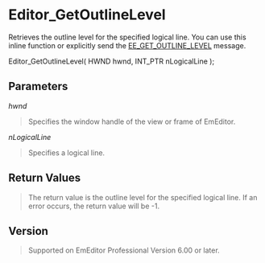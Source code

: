 # Editor\_GetOutlineLevel

Retrieves the outline level for the specified logical line. You can use this inline function or explicitly send the [EE\_GET\_OUTLINE\_LEVEL](../message/ee_get_outline_level) message.

Editor\_GetOutlineLevel( HWND hwnd, INT\_PTR nLogicalLine );

## Parameters

_hwnd_

> Specifies the window handle of the view or frame of EmEditor.

_nLogicalLine_

> Specifies a logical line.

## Return Values

> The return value is the outline level for the specified logical line. If an
> error occurs, the return value will be -1.

## Version

> Supported on EmEditor Professional Version 6.00 or later.